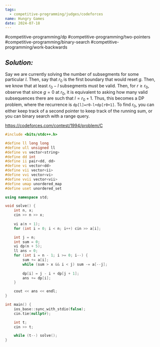 ```yaml
---
tags:
  - competitive-programming/judges/codeforces
name: Hungry Games
date: 2024-07-18
---
```

#competitive-programming/dp #competitive-programming/two-pointers #competitive-programming/binary-search #competitive-programming/work-backwards 
## _Solution:_
Say we are currently solving the number of subsegments for some particular $l$. Then, say that $r_0$ is the first boundary that would reset $g$. Then, we know that at least $r_0-l$ subsegments must be valid. Then, for $r\ge r_0$, observe that since $g=0$ at $r_0$, it is equivalent to asking how many valid subsequences there are such that $l=r_0+1$. Thus, this becomes a DP problem, where the recurrence is `dp[l]=r0-l+dp[r0+1]`. To find $r_0$, you can either keep track of a second pointer to keep track of the running sum, or you can binary search with a range query.

https://codeforces.com/contest/1994/problem/C
```cpp
#include <bits/stdc++.h>

#define ll long long
#define ull unsigned ll
#define vs vector<string>
#define dd int
#define ii pair<dd, dd>
#define vi vector<dd>
#define vii vector<ii>
#define vvi vector<vi>
#define vvii vector<vii>
#define umap unordered_map
#define uset unordered_set

using namespace std;

void solve() {
    int n, x;
    cin >> n >> x;
    
    vi a(n + 1);
    for (int i = 0; i < n; i++) cin >> a[i];

    int j = n;
    int sum = 0;
    vi dp(n + 5);
    ll ans = 0;
    for (int i = n - 1; i >= 0; i--) {
        sum += a[i];
        while (sum > x && i < j) sum -= a[--j];
        
        dp[i] = j - i + dp[j + 1];
        ans += dp[i];
    }

    cout << ans << endl;
}

int main() {
    ios_base::sync_with_stdio(false);
    cin.tie(nullptr);

    int t;
    cin >> t;

    while (t--) solve();
}
```